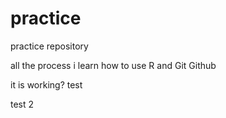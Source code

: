 # practice
practice repository

all the process i learn how to use R and Git Github


it is working? test

test 2